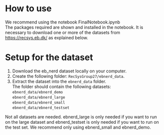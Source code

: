 # How to use
We recommend using the notebook FinalNotebook.ipynb \
The packages required are shown and installed in the notebook.
It is necessary to download one or more of the datasets from https://recsys.eb.dk/ as explained below.

# Setup for the dataset

1. Download the eb_nerd dataset locally on your computer.
2. Create the following folder: `RecSysGroup27/ebnerd_data`.
3. Extract the dataset into the `ebnerd_data` folder. \
The folder should contain the following datasets: \
`ebnerd_data/ebnerd_demo` \
`ebnerd_data/ebnerd_large` \
`ebnerd_data/ebnerd_small` \
`ebnerd_data/ebnerd_testset`

Not all datasets are needed. ebnerd_large is only needed if you want to run on the large dataset and ebnerd_testset is only needed if you want to run on the test set. We recommend only using ebnerd_small and ebnerd_demo.